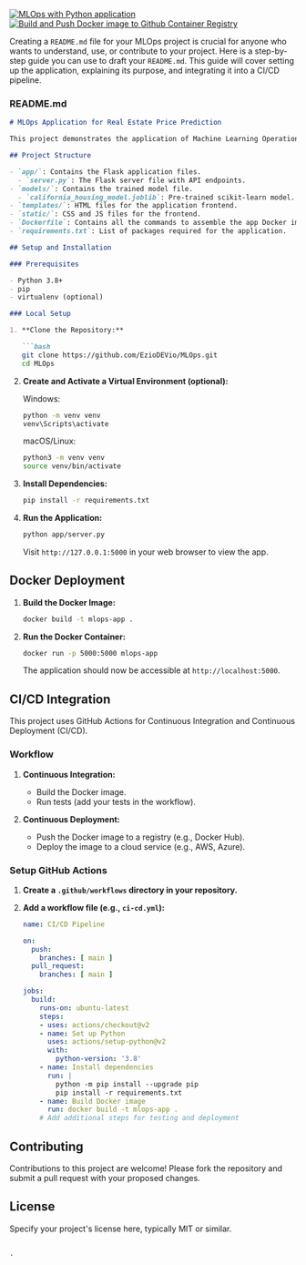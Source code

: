 [![MLOps with Python application](https://github.com/EzioDEVio/MLOps/actions/workflows/main.yml/badge.svg)](https://github.com/EzioDEVio/MLOps/actions/workflows/main.yml)   [![Build and Push Docker image to Github Container Registry](https://github.com/EzioDEVio/MLOps/actions/workflows/GHCR.yml/badge.svg)](https://github.com/EzioDEVio/MLOps/actions/workflows/GHCR.yml)

Creating a `README.md` file for your MLOps project is crucial for anyone who wants to understand, use, or contribute to your project. Here is a step-by-step guide you can use to draft your `README.md`. This guide will cover setting up the application, explaining its purpose, and integrating it into a CI/CD pipeline.

### README.md

```markdown
# MLOps Application for Real Estate Price Prediction

This project demonstrates the application of Machine Learning Operations (MLOps) principles to a real estate price prediction model. It includes setting up a Flask application to serve predictions from a trained model and deploying this application using Docker and integrating it into a CI/CD workflow.

## Project Structure

- `app/`: Contains the Flask application files.
  - `server.py`: The Flask server file with API endpoints.
- `models/`: Contains the trained model file.
  - `california_housing_model.joblib`: Pre-trained scikit-learn model.
- `templates/`: HTML files for the application frontend.
- `static/`: CSS and JS files for the frontend.
- `Dockerfile`: Contains all the commands to assemble the app Docker image.
- `requirements.txt`: List of packages required for the application.

## Setup and Installation

### Prerequisites

- Python 3.8+
- pip
- virtualenv (optional)

### Local Setup

1. **Clone the Repository:**

   ```bash
   git clone https://github.com/EzioDEVio/MLOps.git
   cd MLOps
   ```

2. **Create and Activate a Virtual Environment (optional):**

   Windows:
   ```bash
   python -m venv venv
   venv\Scripts\activate
   ```

   macOS/Linux:
   ```bash
   python3 -m venv venv
   source venv/bin/activate
   ```

3. **Install Dependencies:**

   ```bash
   pip install -r requirements.txt
   ```

4. **Run the Application:**

   ```bash
   python app/server.py
   ```

   Visit `http://127.0.0.1:5000` in your web browser to view the app.

## Docker Deployment

1. **Build the Docker Image:**

   ```bash
   docker build -t mlops-app .
   ```

2. **Run the Docker Container:**

   ```bash
   docker run -p 5000:5000 mlops-app
   ```

   The application should now be accessible at `http://localhost:5000`.

## CI/CD Integration

This project uses GitHub Actions for Continuous Integration and Continuous Deployment (CI/CD).

### Workflow

1. **Continuous Integration:**

   - Build the Docker image.
   - Run tests (add your tests in the workflow).

2. **Continuous Deployment:**

   - Push the Docker image to a registry (e.g., Docker Hub).
   - Deploy the image to a cloud service (e.g., AWS, Azure).

### Setup GitHub Actions

1. **Create a `.github/workflows` directory in your repository.**

2. **Add a workflow file (e.g., `ci-cd.yml`):**

   ```yaml
   name: CI/CD Pipeline

   on:
     push:
       branches: [ main ]
     pull_request:
       branches: [ main ]

   jobs:
     build:
       runs-on: ubuntu-latest
       steps:
       - uses: actions/checkout@v2
       - name: Set up Python
         uses: actions/setup-python@v2
         with:
           python-version: '3.8'
       - name: Install dependencies
         run: |
           python -m pip install --upgrade pip
           pip install -r requirements.txt
       - name: Build Docker image
         run: docker build -t mlops-app .
       # Add additional steps for testing and deployment
   ```

## Contributing

Contributions to this project are welcome! Please fork the repository and submit a pull request with your proposed changes.

## License

Specify your project's license here, typically MIT or similar.
```

.
